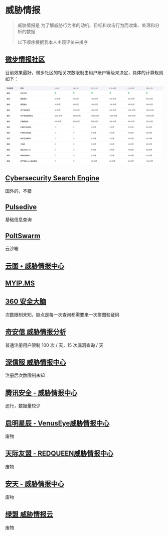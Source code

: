 # 威胁情报

> 威胁情报是 为了解威胁行为者的动机、目标和攻击行为而收集、处理和分析的数据
>  
> 以下顺序根据我本人主观评价来排序

## [微步情报社区](https://x.threatbook.com/)

目前效果最好，微步社区的相关次数限制由用户账户等级来决定，具体的计算规则如下：

![threatbook user limit](img/image_20230823-162339.png)

## [Cybersecurity Search Engine](https://www.criminalip.io/)

国外的，不错

## [Pulsedive](https://pulsedive.com)

基础信息查询

## [PoltSwarm](https://polyswarm.network/)

云沙箱

## [云图 • 威胁情报中心](https://cti.geyecloud.com/home)

## [MYIP.MS](https://myip.ms/)

## [360 安全大脑](https://sc.360.net)

次数限制未知，缺点是每一次查询都需要来一次拼图验证码

## [奇安信 威胁情报分析](https://ti.qianxin.com/)

普通注册用户限制 100 次 / 天，15 次漏洞查询 / 天

## [深信服 威胁情报中心](https://ti.sangfor.com.cn)

注册后次数限制未知

## [腾讯安全 - 威胁情报中心](https://tix.qq.com/)

还行，数据量较少

## [启明星辰 - VenusEye威胁情报中心](https://www.venuseye.com.cn)

废物

## [天际友盟 - REDQUEEN威胁情报中心](https://redqueen.tj-un.com/IntelHome.html)

废物

## [安天 - 威胁情报中心](https://www.antiycloud.com/#/antiy/index)

废物

## [绿盟 威胁情报云](https://ti.nsfocus.com/)

废物
